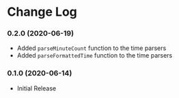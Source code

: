 # Change Log


### 0.2.0 (2020-06-19)

- Added `parseMinuteCount` function to the time parsers
- Added `parseFormattedTime` function to the time parsers


### 0.1.0 (2020-06-14)

- Initial Release
